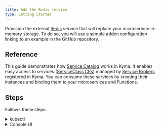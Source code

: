 ```yaml
---
title: Add the Redis service
type: Getting Started
---
```


Provision the external [Redis](https://redis.io/) service that will replace your microservice in-memory storage. To do so, you will use a sample addon configuration linking to an example in the GitHub repository.

## Reference

This guide demonstrates how [Service Catalog](/components/service-catalog/) works in Kyma. It enables easy access to services ([ServiceClass CRs](https://svc-cat.io/docs/resources/#service-classes)) managed by [Service Brokers](/components/service-catalog/#overview-service-brokers) registered in Kyma. You can consume these services by creating their instances and binding them to your microservices and Functions.

## Steps

Follows these steps:

<div tabs name="steps" group="create-redis-service">
  <details>
  <summary label="kubectl">
  kubectl
  </summary>

1. Provision an [AddonsConfiguration CR](/components/helm-broker/#custom-resource-addons-configuration) with the Redis service:

   ```yaml
   cat <<EOF | kubectl apply -f  -
   apiVersion: addons.kyma-project.io/v1alpha1
   kind: AddonsConfiguration
   metadata:
     name: redis-addon
     namespace: orders-service
   spec:
     repositories:
       - url: https://github.com/kyma-project/addons/releases/download/0.12.0/index-testing.yaml
   EOF
   ```

2. Check that the AddonsConfiguration CR was created. Its phase should state `Ready`:

  ```bash
  kubectl get addonsconfigurations redis-addon -n orders-service -o=jsonpath="{.status.phase}"
  ```

  </details>
  <details>
  <summary label="console-ui">
  Console UI
  </summary>

1. Navigate to the `orders-service` Namespace overview by selecting it from the drop-down list in the top navigation panel.

2. Go to **Configuration** > **Addons** in the left navigation panel, and select **Add New Configuration**.

3. Once the new box opens up, change **Name** to `redis-addon`, and enter `https://github.com/kyma-project/addons/releases/download/0.11.0/index-testing.yaml` in the **Urls** field.

4. Select **Add** to confirm the changes.

5. Wait for the addon to have the `READY` status.

    </details>
</div>
